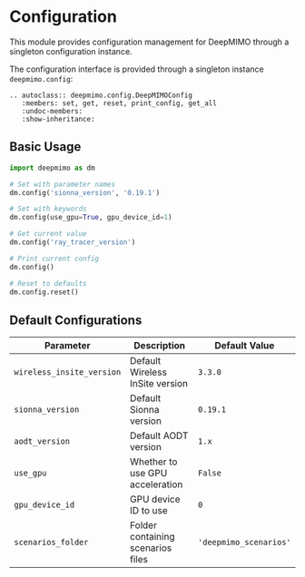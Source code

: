 # Configuration

This module provides configuration management for DeepMIMO through a singleton configuration instance. 

The configuration interface is provided through a singleton instance `deepmimo.config`:

```{eval-rst}
.. autoclass:: deepmimo.config.DeepMIMOConfig
   :members: set, get, reset, print_config, get_all
   :undoc-members:
   :show-inheritance:
```

## Basic Usage

```python
import deepmimo as dm

# Set with parameter names
dm.config('sionna_version', '0.19.1')

# Set with keywords
dm.config(use_gpu=True, gpu_device_id=1)

# Get current value
dm.config('ray_tracer_version')

# Print current config
dm.config()

# Reset to defaults
dm.config.reset()

```


## Default Configurations

| Parameter | Description | Default Value |
|-----------|-------------|---------------|
| `wireless_insite_version` | Default Wireless InSite version | `3.3.0` |
| `sionna_version` | Default Sionna version | `0.19.1` |
| `aodt_version` | Default AODT version | `1.x` |
| `use_gpu` | Whether to use GPU acceleration | `False` |
| `gpu_device_id` | GPU device ID to use | `0` |
| `scenarios_folder` | Folder containing scenarios files | `'deepmimo_scenarios'` |
